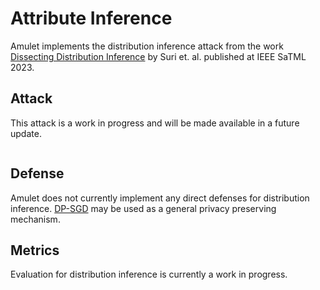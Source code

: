 # Attribute Inference
Amulet implements the distribution inference attack from the work [Dissecting Distribution Inference](https://github.com/iamgroot42/dissecting_dist_inf) by Suri et. al. published at IEEE SaTML 2023.

## Attack
<!-- To run an distribution inference attack, use `amulet.distribution_inference.attacks.SuriSATML2023`. -->
This attack is a work in progress and will be made available in a future update.

```python

```

## Defense
Amulet does not currently implement any direct defenses for distribution inference.
[DP-SGD](https://github.com/ssg-research/amulet/blob/main/docs/module_guide/5_MEMBERSHIP_INFERENCE.md#defense) may be used as a general privacy preserving mechanism.

## Metrics
Evaluation for distribution inference is currently a work in progress.

